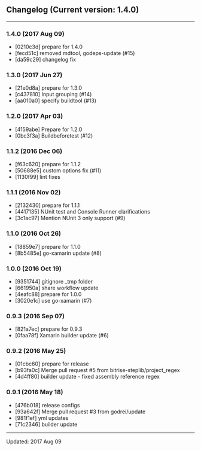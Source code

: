 ## Changelog (Current version: 1.4.0)

-----------------

### 1.4.0 (2017 Aug 09)

* [0210c3d] prepare for 1.4.0
* [fecd51c] removed mdtool, godeps-update (#15)
* [da59c29] changelog fix

### 1.3.0 (2017 Jun 27)

* [21e0d8a] prepare for 1.3.0
* [c437810] Input grouping (#14)
* [aa010a0] specify buildtool (#13)

### 1.2.0 (2017 Apr 03)

* [4159abe] Prepare for 1.2.0
* [0bc3f3a] Buildbeforetest (#12)

### 1.1.2 (2016 Dec 06)

* [f63c620] prepare for 1.1.2
* [50688e5] custom options fix (#11)
* [1130f99] lint fixes

### 1.1.1 (2016 Nov 02)

* [2132430] prepare for 1.1.1
* [4417135] NUnit test and Console Runner clarifications
* [3c1ac97] Mention NUnit 3 only support (#9)

### 1.1.0 (2016 Oct 26)

* [18859e7] prepare for 1.1.0
* [8b5485e] go-xamarin update (#8)

### 1.0.0 (2016 Oct 19)

* [9351744] gitignore _tmp folder
* [661950a] share workflow update
* [4eafc88] prepare for 1.0.0
* [3020e1c] use go-xamarin (#7)

### 0.9.3 (2016 Sep 07)

* [821a7ec] prepare for 0.9.3
* [0faa78f] Xamarin builder update (#6)

### 0.9.2 (2016 May 25)

* [01cbc60] prepare for release
* [b93fa0c] Merge pull request #5 from bitrise-steplib/project_regex
* [4d4ff80] builder update - fixed assembly reference regex

### 0.9.1 (2016 May 18)

* [476b018] release configs
* [93a642f] Merge pull request #3 from godrei/update
* [981f1ef] yml updates
* [71c2346] builder update

-----------------

Updated: 2017 Aug 09